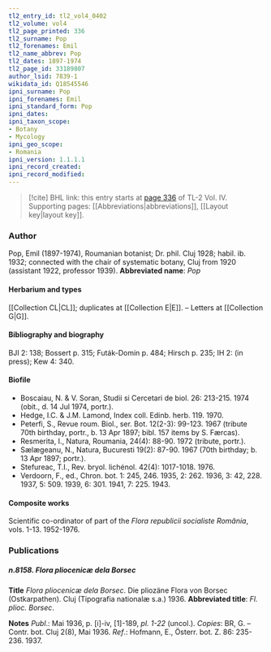 ```yaml
---
tl2_entry_id: tl2_vol4_0402
tl2_volume: vol4
tl2_page_printed: 336
tl2_surname: Pop
tl2_forenames: Emil
tl2_name_abbrev: Pop
tl2_dates: 1897-1974
tl2_page_id: 33189807
author_lsid: 7839-1
wikidata_id: Q18545546
ipni_surname: Pop
ipni_forenames: Emil
ipni_standard_form: Pop
ipni_dates: 
ipni_taxon_scope: 
- Botany
- Mycology
ipni_geo_scope: 
- Romania
ipni_version: 1.1.1.1
ipni_record_created: 
ipni_record_modified:
---
```



> [!cite] BHL link: this entry starts at [page 336](https://www.biodiversitylibrary.org/page/33189807) of TL-2 Vol. IV.
> Supporting pages: [[Abbreviations|abbreviations]], [[Layout key|layout key]].

### Author

Pop, Emil (1897-1974), Roumanian botanist; Dr. phil. Cluj 1928; habil. ib. 1932; connected with the chair of systematic botany, Cluj from 1920 (assistant 1922, professor 1939). 
**Abbreviated name**: *Pop*

#### Herbarium and types

[[Collection CL|CL]]; duplicates at [[Collection E|E]]. – Letters at [[Collection G|G]].

#### Bibliography and biography

BJI 2: 138; Bossert p. 315; Futák-Domin p. 484; Hirsch p. 235; IH 2: (in press); Kew 4: 340.

#### Biofile

- Boscaiau, N. & V. Soran, Studii si Cercetari de biol. 26: 213-215. 1974 (obit., d. 14 Jul 1974, portr.).
- Hedge, I.C. & J.M. Lamond, Index coll. Edinb. herb. 119. 1970.
- Peterfi, S., Revue roum. Biol., ser. Bot. 12(2-3): 99-123. 1967 (tribute 70th birthday, portr., b. 13 Apr 1897; bibl. 157 items by S. Færcas).
- Resmerita, I., Natura, Roumania, 24(4): 88-90. 1972 (tribute, portr.).
- Sælægeanu, N., Natura, Bucuresti 19(2): 87-90. 1967 (70th birthday; b. 13 Apr 1897; portr.).
- Stefureac, T.I., Rev. bryol. lichénol. 42(4): 1017-1018. 1976.
- Verdoorn, F., ed., Chron. bot. 1: 245, 246. 1935, 2: 262. 1936, 3: 42, 228. 1937, 5: 509. 1939, 6: 301. 1941, 7: 225. 1943.

#### Composite works

Scientific co-ordinator of part of the *Flora republicii socialiste România*, vols. 1-13. 1952-1976.

### Publications

##### n.8158. Flora pliocenicæ dela Borsec

**Title**
*Flora pliocenicæ dela Borsec*. Die pliozäne Flora von Borsec (Ostkarpathen). Cluj (Tipografia nationalæ s.a.) 1936.
**Abbreviated title**: *Fl. plioc. Borsec*.

**Notes**
*Publ*.: Mai 1936, p. \[i\]-iv, \[1\]-189, *pl. 1-22* (uncol.). *Copies*: BR, G. – Contr. bot. Cluj 2(8), Mai 1936.
*Ref*.: Hofmann, E., Österr. bot. Z. 86: 235-236. 1937.

